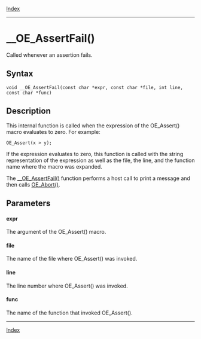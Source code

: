 [Index](index.md)

---
# __OE_AssertFail()

Called whenever an assertion fails.

## Syntax

    void __OE_AssertFail(const char *expr, const char *file, int line, const char *func)
## Description 

This internal function is called when the expression of the OE_Assert() macro evaluates to zero. For example:

```
OE_Assert(x > y);
```



If the expression evaluates to zero, this function is called with the string representation of the expression as well as the file, the line, and the function name where the macro was expanded.

The [__OE_AssertFail()](enclave_8h_afb7d4049a4bc01b8e5ba49741e447a16_1afb7d4049a4bc01b8e5ba49741e447a16.md) function performs a host call to print a message and then calls [OE_Abort()](enclave_8h_a8e55d0688551186025aae154d22249b5_1a8e55d0688551186025aae154d22249b5.md).



## Parameters

#### expr

The argument of the OE_Assert() macro.

#### file

The name of the file where OE_Assert() was invoked.

#### line

The line number where OE_Assert() was invoked.

#### func

The name of the function that invoked OE_Assert().

---
[Index](index.md)

